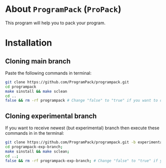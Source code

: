 # About `ProgramPack` (`ProPack`)
This program will help you to pack your program.
# Installation
## Cloning main branch
Paste the following commands in terminal:
```bash
git clone https://github.com/ProgramPack/programpack.git
cd programpack
make sinstall && make sclean
cd ..
false && rm -rf programpack # Change "false" to "true" if you want to delete the cloned repository
```
## Cloning experimental branch
If you want to receive newest (but experimental) branch then
execute these commands in in the terminal:
```bash
git clone https://github.com/ProgramPack/programpack.git -b experimental && mv programpack programpack-exp-branch;
cd programpack-exp-branch;
make sinstall && make sclean;
cd ..;
false && rm -rf programpack-exp-branch; # Change "false" to "true" if you want to delete the cloned repository
```

